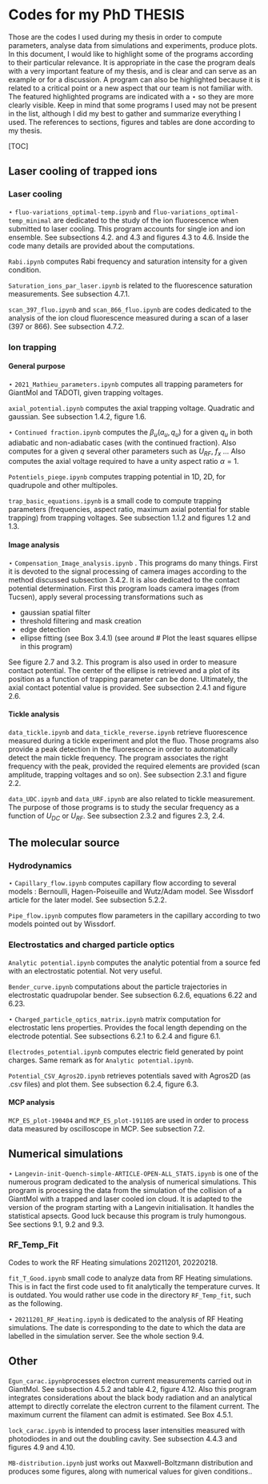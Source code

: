 # Codes for my PhD THESIS

Those are the codes I used during my thesis in order to compute parameters, analyse data from simulations and experiments, produce plots. In this document, I would like to highlight some of the programs according to their particular relevance. It is appropriate in the case the program deals with a very important feature of my thesis, and is clear and can serve as an example or for a discussion. A program can also be highlighted because it is related to a critical point or a new aspect that our team is not familiar with. The featured highlighted programs are indicated with a $\star$ so they are more clearly visible. Keep in mind that some programs I used may not be present in the list, although I did my best to gather and summarize everything I used. The references to sections, figures and tables are done according to my thesis.

[TOC]

## Laser cooling of trapped ions

### Laser cooling

$\star$ `fluo-variations_optimal-temp.ipynb` and `fluo-variations_optimal-temp_minimal` are dedicated to the study of the ion fluorescence when submitted to laser cooling. This program accounts for single ion and ion ensemble. See subsections 4.2. and 4.3 and figures 4.3 to 4.6. Inside the code many details are provided about the computations.

```Rabi.ipynb``` computes Rabi frequency and saturation intensity for a given condition.

```Saturation_ions_par_laser.ipynb``` is related to the fluorescence saturation measurements. See subsection 4.7.1.

```scan_397_fluo.ipynb``` and ```scan_866_fluo.ipynb``` are codes dedicated to the analysis of the ion cloud fluorescence measured during a scan of a laser (397 or 866). See subsection 4.7.2.

### Ion trapping

#### General purpose

$\star$ ```2021_Mathieu_parameters.ipynb``` computes all trapping parameters for GiantMol and TADOTI, given trapping voltages.

```axial_potential.ipynb``` computes the axial trapping voltage. Quadratic and gaussian. See subsection 1.4.2, figure 1.6.

$\star$ ```Continued fraction.ipynb``` computes the $\beta_u(a_u,q_u)$ for a given $q_u$ in both adiabatic and non-adiabatic cases (with the continued fraction). Also computes for a given $q$ several other parameters such as $U_{RF}$, $f_x$ ... Also computes the axial voltage required to have a unity aspect ratio $\alpha = 1$.

`Potentiels_piege.ipynb` computes trapping potential in 1D, 2D, for quadrupole and other multipoles.

```trap_basic_equations.ipynb``` is a small code to compute trapping parameters (frequencies, aspect ratio, maximum axial potential for stable trapping) from trapping voltages. See subsection 1.1.2 and figures 1.2 and 1.3.

#### Image analysis

$\star$ `Compensation_Image_analysis.ipynb` . This programs do many things. First it is devoted to the signal processing of camera images according to the method discussed subsection 3.4.2. It is also dedicated to the contact potential determination. First this program loads camera images (from Tucsen), apply several processing transformations such as

- gaussian spatial filter
- threshold filtering and mask creation
- edge detection
- ellipse fitting (see Box 3.4.1) (see around # Plot the least squares ellipse in this program)

See figure 2.7 and 3.2. This program is also used in order to measure contact potential. The center of the ellipse is retrieved and a plot of its position as a function of trapping parameter can be done. Ultimately, the axial contact potential value is provided. See subsection 2.4.1 and figure 2.6.

#### Tickle analysis

`data_tickle.ipynb` and `data_tickle_reverse.ipynb` retrieve fluorescence measured during a tickle experiment and plot the fluo. Those programs also provide a peak detection in the fluorescence in order to automatically detect the main tickle frequency. The program associates the right frequency with the peak, provided the required elements are provided (scan amplitude, trapping voltages and so on). See subsection 2.3.1 and figure 2.2.

`data_UDC.ipynb` and `data_URF.ipynb` are also related to tickle measurement. The purpose of those programs is to study the secular frequency as a function of $U_{DC}$ or $U_{RF}$. See subsection 2.3.2 and figures 2.3, 2.4.

## The molecular source

### Hydrodynamics

$\star$ ```Capillary_flow.ipynb``` computes capillary flow according to several models : Bernoulli, Hagen-Poiseuille and Wutz/Adam model. See Wissdorf article for the later model. See subsection 5.2.2.

```Pipe_flow.ipynb``` computes flow parameters in the capillary according to two models pointed out by Wissdorf.

### Electrostatics and charged particle optics

```Analytic potential.ipynb``` computes the analytic potential from a source fed with an electrostatic potential. Not very useful.

```Bender_curve.ipynb``` computations about the particle trajectories in electrostatic quadrupolar bender. See subsection 6.2.6, equations 6.22 and 6.23.

$\star$ `Charged_particle_optics_matrix.ipynb` matrix computation for electrostatic lens properties. Provides the focal length depending on the electrode potential. See subsections 6.2.1 to 6.2.4 and figure 6.1.

`Electrodes_potential.ipynb` computes electric field generated by point charges. Same remark as for `Analytic potential.ipynb`.

```Potential_CSV_Agros2D.ipynb``` retrieves potentials saved with Agros2D (as .csv files) and plot them. See subsection 6.2.4, figure 6.3.

#### MCP analysis

`MCP_ES_plot-190404` and `MCP_ES_plot-191105` are used in order to process data measured by oscilloscope in MCP. See subsection 7.2.

## Numerical simulations

$\star$ `Langevin-init-Quench-simple-ARTICLE-OPEN-ALL_STATS.ipynb` is one of the numerous program dedicated to the analysis of numerical simulations. This program is processing the data from the simulation of the collision of a GiantMol with a trapped and laser cooled ion cloud. It is adapted to the version of the program starting with a Langevin initialisation. It handles the statistical apsects. Good luck because this program is truly humongous. See sections 9.1, 9.2 and 9.3.

### RF_Temp_Fit

Codes to work the RF Heating simulations 20211201, 20220218.

`fit_T_Good.ipynb` small code to analyze data from RF Heating simulations. This is in fact the first code used to fit analytically the temperature curves. It is outdated. You would rather use code in the directory `RF_Temp_fit`, such as the following.

$\star$ `20211201_RF_Heating.ipynb` is dedicated to the analysis of RF Heating simulations. The date is corresponding to the date to which the data are labelled in the simulation server.  See the whole section 9.4.

## Other

`Egun_carac.ipynb`processes electron current measurements carried out in GiantMol. See subsection 4.5.2 and table 4.2, figure 4.12. Also this program integrates considerations about the black body radiation and an analytical attempt to directly correlate the electron current to the filament current. The maximum current the filament can admit is estimated. See Box 4.5.1.

`lock_carac.ipynb` is intended to process laser intensities measured with photodiodes in and out the doubling cavity. See subsection 4.4.3 and figures 4.9 and 4.10.

`MB-distribution.ipynb` just works out Maxwell-Boltzmann distribution and produces some figures, along with numerical values for given conditions..
